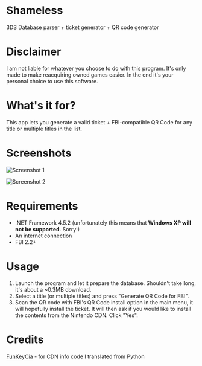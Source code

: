 # Shameless
3DS Database parser + ticket generator + QR code generator

# Disclaimer
I am not liable for whatever you choose to do with this program. It's only made to make reacquiring owned games easier. In the end it's your personal choice to use this software.

# What's it for?
This app lets you generate a valid ticket + FBI-compatible QR Code for any title or multiple titles in the list.


# Screenshots
![Screenshot 1](http://i.imgur.com/dFyi6lv.png)

![Screenshot 2](http://i.imgur.com/jFabMKw.png)

# Requirements
* .NET Framework 4.5.2 (unfortunately this means that **Windows XP will not be supported**. Sorry!)
* An internet connection
* FBI 2.2+

# Usage
1. Launch the program and let it prepare the database. Shouldn't take long, it's about a ~0.3MB download.
2. Select a title (or multiple titles) and press "Generate QR Code for FBI".
3. Scan the QR code with FBI's QR Code install option in the main menu, it will hopefully install the ticket. It will then ask if you would like to install the contents from the Nintendo CDN. Click "Yes".

# Credits
[FunKeyCia](https://github.com/llakssz/FunKeyCIA/blob/master/FunKeyCIA.py#L162-L204) - for CDN info code I translated from Python

